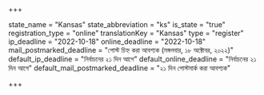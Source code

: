 +++

state_name = "Kansas"
state_abbreviation = "ks"
is_state = "true"
registration_type = "online"
translationKey = "Kansas"
type = "register"
ip_deadline = "2022-10-18"
online_deadline = "2022-10-18"
mail_postmarked_deadline = "পোস্ট চিহ্ন করা আবশ্যক (মঙ্গলবার, ১৮ অক্টোবর, ২০২২)"
default_ip_deadline = "নির্বাচনের ২১ দিন আগে"
default_online_deadline = "নির্বাচনের ২১ দিন আগে"
default_mail_postmarked_deadline = "২১ দিন পোস্টমার্ক করা আবশ্যক"

+++